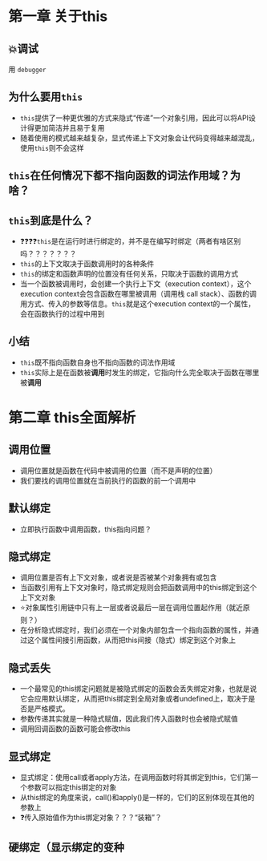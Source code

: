 # 第一章 关于this
## 💥调试
用 `debugger`
## 为什么要用`this`
- `this`提供了一种更优雅的方式来隐式“传递”一个对象引用，因此可以将API设计得更加简洁并且易于复用
- 随着使用的模式越来越复杂，显式传递上下文对象会让代码变得越来越混乱，使用`this`则不会这样
## `this`在任何情况下都不指向函数的词法作用域？为啥？

## `this`到底是什么？
- ❓❓❓❓`this`是在运行时进行绑定的，并不是在编写时绑定（两者有啥区别吗？？？？？？？
- `this`的上下文取决于函数调用时的各种条件
- `this`的绑定和函数声明的位置没有任何关系，只取决于函数的调用方式
- 当一个函数被调用时，会创建一个执行上下文（execution context），这个execution context会包含函数在哪里被调用（调用栈 call stack）、函数的调用方式、传入的参数等信息。`this`就是这个execution context的一个属性，会在函数执行的过程中用到

## 小结
- `this`既不指向函数自身也不指向函数的词法作用域
- `this`实际上是在函数被**调用**时发生的绑定，它指向什么完全取决于函数在哪里被**调用**

# 第二章 this全面解析
## 调用位置
- 调用位置就是函数在代码中被调用的位置（而不是声明的位置）
- 我们要找的调用位置就在当前执行的函数的前一个调用中

## 默认绑定
- 立即执行函数中调用函数，this指向问题？

## 隐式绑定
- 调用位置是否有上下文对象，或者说是否被某个对象拥有或包含
- 当函数引用有上下文对象时，隐式绑定规则会把函数调用中的this绑定到这个上下文对象
- ⭐对象属性引用链中只有上一层或者说最后一层在调用位置起作用（就近原则？）
- 在分析隐式绑定时，我们必须在一个对象内部包含一个指向函数的属性，并通过这个属性间接引用函数，从而把this间接（隐式）绑定到这个对象上
## 隐式丢失
- 一个最常见的this绑定问题就是被隐式绑定的函数会丢失绑定对象，也就是说它会应用默认绑定，从而把this绑定到全局对象或者undefined上，取决于是否是严格模式。
- 参数传递其实就是一种隐式赋值，因此我们传入函数时也会被隐式赋值
- 调用回调函数的函数可能会修改this

## 显式绑定
- 显式绑定：使用call或者apply方法，在调用函数时将其绑定到this，它们第一个参数可以指定this绑定的对象
- 从this绑定的角度来说，call()和apply()是一样的，它们的区别体现在其他的参数上
- ❓传入原始值作为this绑定对象？？？“装箱”？

## 硬绑定（显示绑定的变种



